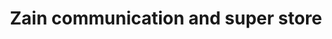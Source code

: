 ---
title: "Zain communication and super store"
url: /karachi/zain-communication-and-super-store/
shop: general
---